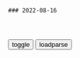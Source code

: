 ```tip
### 2022-08-16
```

<table id="tbc" style="white-space:pre-wrap">
</table>
<button onclick="toggleb()">toggle</button>
<button onclick="loadparse()">loadparse</button>
<br>
<!-- 🌸<br>🍅-　-🍑<hr>🍀 -->
<pre>
<textarea rows="30" cols="100" style="display: none" id="tar">

https://webusstatic.yo-star.com/mahjongsoul_us_web/comic/165846520943414056.png
https://webusstatic.yo-star.com/mahjongsoul_us_web/comic/164144422697718963.png
https://webusstatic.yo-star.com/mahjongsoul_us_web/comic/163331999469916179.png
https://webusstatic.yo-star.com/mahjongsoul_us_web/comic/163331999469917456.png

范马勇次郎最狼狈的一次，堂堂地表最强，竟被百岁老人吊起来打
https://mbd.baidu.com/newspage/data/videolanding?nid=sv_12908864216524418498&sourceFrom=pc_feedlist

<font size="1" style="color:#DCDCDC">2022-08-16</font>

辉瑞公司CEO官宣感染新冠病毒 此前已接种四针自家研发的疫苗
https://mbd.baidu.com/newspage/data/landingsuper?context=%7B%22nid%22%3A%22news_8835324649069715321%22%7D&n_type=-1&p_from=-1

<font size="1" style="color:#DCDCDC">2022-08-16</font>

水调歌头·舟次扬州和人韵_百度百科
https://baike.baidu.com/item/%E6%B0%B4%E8%B0%83%E6%AD%8C%E5%A4%B4%C2%B7%E8%88%9F%E6%AC%A1%E6%89%AC%E5%B7%9E%E5%92%8C%E4%BA%BA%E9%9F%B5/4926144?fr=aladdin

谁道投鞭飞渡，忆昔鸣髇血污，风雨佛狸愁。

莫射南山虎，直觅富民侯⒀。

<font size="1" style="color:#DCDCDC">2022-08-16</font>

量子灵魂2：诺贝尔奖获得得主，彭罗斯用量子力学阐述了“灵魂”
https://mbd.baidu.com/newspage/data/videolanding?nid=sv_4973464268878384552&sourceFrom=pc_feedlist

<font size="1" style="color:#DCDCDC">2022-08-16</font>

山火肆虐，法国消防员哭了：我们在等下雨，下雪、冬天和上帝
https://mbd.baidu.com/newspage/data/landingsuper?context=%7B%22nid%22%3A%22news_9533000154688448282%22%7D&n_type=-1&p_from=-1

<font size="1" style="color:#DCDCDC">2022-08-16</font>

当人有了神的能力，就会拥有神的脾气
https://mbd.baidu.com/newspage/data/videolanding?nid=sv_10075829232062898454&sourceFrom=pc_feedlist

超能失控

<font size="1" style="color:#DCDCDC">2022-08-16</font>

2001年布什总统在议会发言，向多个恐怖组织示威，画面被拍下！
https://mbd.baidu.com/newspage/data/videolanding?nid=sv_3634760849974518577&sourceFrom=pc_feedlist

卡扎菲位子坐长了之后，时刻担心被别人篡位。不好的事情做多了，又担心被别人报复。所以，卡扎菲是做梦都想拥有核武器。

<font size="1" style="color:#DCDCDC">2022-08-16</font>

杨槠策谈打余秀华：zg99%的家庭都有家暴，只是家丑不可外扬,s会,m生,好看视频
https://haokan.baidu.com/v?pd=wisenatural&vid=17867118826750083428

<font size="1" style="color:#DCDCDC">2022-08-16</font>

今天是蒋介石逝世37周年忌日【魔兽世界吧】_百度贴吧
https://tieba.baidu.com/p/1495627316

在蒋先生的英明l导下才取得抗日战争的胜利

<font size="1" style="color:#DCDCDC">2022-08-16</font>

古惑仔：山田组想合作，蒋天养直接退休，洪兴陈浩南才是老大
https://mbd.baidu.com/newspage/data/videolanding?nid=sv_5315029274735199905&sourceFrom=pc_feedlist

在蒋先生的英明领导下。

<font size="1" style="color:#DCDCDC">2022-08-16</font>

白居易：放弃了全天下最大的官职，既保住了性命，又保全了名节
https://mbd.baidu.com/newspage/data/landingsuper?context=%7B%22nid%22%3A%22news_8894989557407275869%22%7D&n_type=-1&p_from=-1

<font size="1" style="color:#DCDCDC">2022-08-16</font>

罕见：春秋末期吴国在强盛时期直接灭亡
https://mbd.baidu.com/newspage/data/landingsuper?context=%7B%22nid%22%3A%22news_9821890822132644589%22%7D&n_type=-1&p_from=-1

吴国在这一时期，依仗强大的军力，频频出现在中原，不但欺负大国齐国，还欺负小国。

吴国在黄池与各诸侯国会盟，想要称霸中原。黄池会盟的最终焦点就是，吴国和晋国谁是老大。

越王勾践正在趁吴军主力争霸中原之际，大举攻击吴国，还把吴国的太子俘虏了，不久又攻入吴国都城。

出去会个盟，家就被偷袭了。
吴王夫差只能忍着，他向越国进贡称臣，与越国暂时保持和平。

<font size="1" style="color:#DCDCDC">2022-08-16</font>

王牌御史：口气挺大啊，要把御史全都吃掉
https://mbd.baidu.com/newspage/data/videolanding?nid=sv_12965160951158399147&sourceFrom=rec

<font size="1" style="color:#DCDCDC">2022-08-16</font>

天使恶魔竟有六千年友谊，相爱相杀，最长久的陪伴
https://mbd.baidu.com/newspage/data/videolanding?nid=sv_8383591045782204682&sourceFrom=pc_feedlist

我们的人嘉奖了我的杰出工作表现。
　这都是你的恶魔作祟吗？
不，是人类自己想出来的。

假如《哈利波特》是印度拍的
https://mbd.baidu.com/newspage/data/videolanding?nid=sv_6098402902851949703&sourceFrom=pc_feedlist

<font size="1" style="color:#DCDCDC">2022-08-16</font>

<font size="1" style="color:#DCDCDC">2022-08-16</font>

</textarea>
</pre>
<!-- 🍀<br>🍑-　-🍅<hr>🌸 -->

```note
```

<link
  rel="stylesheet"
  href="https://cdn.jsdelivr.net/npm/@fancyapps/ui/dist/fancybox.css"
/>
<script src="https://cdn.jsdelivr.net/npm/@fancyapps/ui@4.0/dist/fancybox.umd.js"></script>

<script type="text/javascript">

var __urlRegex = /(\b(https?|ftp|file):\/\/[-A-Z0-9+&@#\/%?=~_|!:,.;]*[-A-Z0-9+&@#\/%=~_|])/ig;
var __imgRegex = /\.(?:jpe?g|gif|png|webp)$/i;

loadparse();

function parseURL($string){

    var exp = __urlRegex;
    return $string.replace(exp,function(match){
            __imgRegex.lastIndex=0;
            if(__imgRegex.test(match)){
                return '<a data-fancybox="gallery" href="' + match.replace("/p=700", "")
                 + '"><img src="' + match.replace("/p=700", "/p=160x200")+'" width="64"></a>';
            }
            else{
                return '<a href="' + match + '" target="_blank">' + match + '</a>';
            }
        }
    );
}

function loadparse() {
  tbc.innerHTML = parseURL(tar.value);
}

function toggleb() {
  var x = document.getElementById("tar");
  if (x.style.display === "none") {
    x.style.display = "";
  } else {
    x.style.display = "none";
  }
}

</script>
